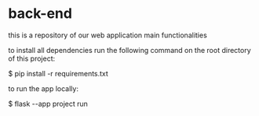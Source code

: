 # back-end
this is a repository of our web application main functionalities

to install all dependencies run the following command on the root
directory of this project:

$ pip install -r requirements.txt

to run the app locally:

$ flask --app project run
